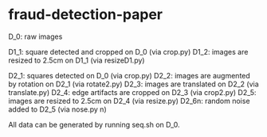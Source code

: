 # fraud-detection-paper

D_0: raw images

D1_1: square detected and cropped on D_0 (via crop.py)
D1_2: images are resized to 2.5cm on D1_1 (via resizeD1.py)

D2_1: squares detected on D_0 (via crop.py)
D2_2: images are augmented by rotation on D2_1 (via rotate2.py)
D2_3: images are translated on D2_2 (via translate.py)
D2_4: edge artifacts are cropped on D2_3 (via crop2.py)
D2_5: images are resized to 2.5cm on D2_4 (via resize.py)
D2_6n: random noise added to D2_5 (via nose.py n)

All data can be generated by running seq.sh on D_0.
